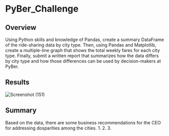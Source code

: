 # PyBer_Challenge
## Overview
Using Python skills and knowledge of Pandas, create a summary DataFrame of the ride-sharing data by city type. Then, using Pandas and Matplotlib, create a multiple-line graph that shows the total weekly fares for each city type. Finally, submit a written report that summarizes how the data differs by city type and how those differences can be used by decision-makers at PyBer.
## Results
![Screenshot (151)](https://user-images.githubusercontent.com/101649525/179122710-28f4070e-ac54-4ea5-9da8-a6025efc67d7.png)
## Summary
  Based on the data, there are some business recommendations for the CEO for addressing dosparities among the cities.
  1. 
  2.
  3.
